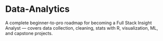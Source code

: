 # Data-Analytics
A complete beginner-to-pro roadmap for becoming a Full Stack Insight Analyst — covers data collection, cleaning, stats with R, visualization, ML, and capstone projects.
